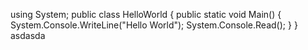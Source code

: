 using System;
public class HelloWorld
{
public static void Main()
{
System.Console.WriteLine("Hello World");
System.Console.Read();
}
}
asdasda
